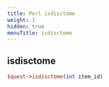 ```yaml
---
title: Perl isdisctome
weight: 1
hidden: true
menuTitle: isdisctome
---
```

## isdisctome
```perl
$quest->isdisctome(int item_id)
```